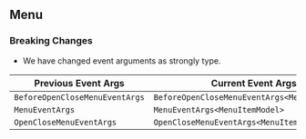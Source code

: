 ##  Menu

###    Breaking Changes

- We have changed event arguments as strongly type.

|Previous Event Args | Current Event Args |
|--------------------|------------------  |
|`BeforeOpenCloseMenuEventArgs` | `BeforeOpenCloseMenuEventArgs<MenuItemModel>`|
|`MenuEventArgs` | `MenuEventArgs<MenuItemModel>`|
|`OpenCloseMenuEventArgs` | `OpenCloseMenuEventArgs<MenuItemModel>`|
